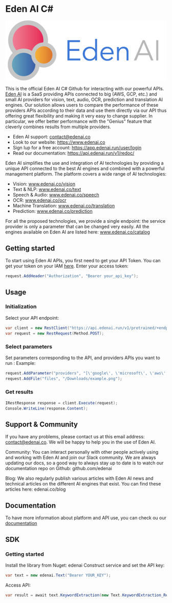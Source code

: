 # Eden AI C#

![Screenshot](https://github.com/edenai/edenai-python/blob/3829feb170f11cfd55aacd877d23c5f8d69e203f/Logo%20complet%20Eden%20AI%20-%20format%20PNG.png)


This is the official Eden AI C# Github for interacting with our powerful APIs. [Eden AI](https://www.edanai.co/) is a SaaS providing APIs connected to big (AWS, GCP, etc.) and small AI providers for vision, text, audio, OCR, prediction and translation AI engines. Our solution allows users to compare the performance of these providers APIs according to their data and use them directly via our API thus offering great flexibility and making it very easy to change supplier. In particular, we offer better performance with the "Genius" feature that cleverly combines results from multiple providers.

* Eden AI support: contact@edenai.co              
* Look to our website: https://www.edenai.co
* Sign Iup for a free account: https://app.edenai.run/user/login
* Read our documentation: https://api.edenai.run/v1/redoc/


Eden AI simplifies the use and integration of AI technologies by providing a unique API connected to the best AI engines and combined with a powerful management platform. The platform covers a wide range of AI technologies:
* Vision: www.edenai.co/vision
* Text & NLP: www.edenai.co/text
* Speech & Audio: www.edenai.co/speech
* OCR: www.edenai.co/ocr
* Machine Translation: www.edenai.co/translation
* Prediction: www.edenai.co/prediction

For all the proposed technologies, we provide a single endpoint: the service provider is only a parameter that can be changed very easily. All the engines available on Eden AI are listed here: www.edenai.co/catalog

## Getting started
To start using Eden AI APIs, you first need to get your API Token.  You can get your token on your IAM [here](https://app.edenai.run/admin/account).
Enter your access token:
```cs
request.AddHeader("Authorization", "Bearer your_api_key");
```

## Usage
### Initialization
Select your API endpoint:
```cs
var client = new RestClient("https://api.edenai.run/v1/pretrained/+endpoint");
var request = new RestRequest(Method.POST);
```
### Select parameters 
Set parameters corresponding to the API, and providers APIs you want to run :
Example:
```cs
request.AddParameter("providers", "[\'google\', \'microsoft\', \'aws\', \'ibm\']");
request.AddFile("files", "/Downloads/example.png");
```
### Get results
```cs
IRestResponse response = client.Execute(request);
Console.WriteLine(response.Content);
```

## Support & Community

If you have any problems, please contact us at this email address: contact@edenai.co. We will be happy to help you in the use of Eden AI.

Community:
You can interact personally with other people actively using and working with Eden AI and join our Slack community.
We are always updating our docs, so a good way to always stay up to date is to watch our documentation repo on Github: github.com/edenai

Blog:
We also regularly publish various articles with Eden AI news and technical articles on the different AI engines that exist. You can find these articles here: edenai.co/blog

## Documentation
To have more information about platform and API use, you can check ou our [documentation](https://api.edenai.run/v1/redoc/)

## SDK

### Getting started
Install the library from Nuget:
edenai
Construct service and set the API key:
```cs
var text = new edenai.Text("Bearer YOUR_KEY");
```
Access API:
```cs 
var result = await text.KeywordExtraction(new Text.KeywordExtraction_Request() { Language = "en-US" , Text = "test tester testing",  KeywordsToFind = new System.Collections.Generic.List<string>() { "test"  }, Providers = new System.Collections.Generic.List<string>() { "microsoft", "ibm" } });
```